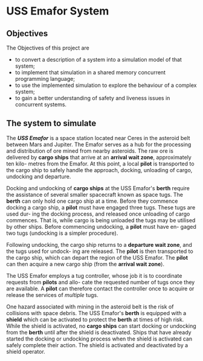 # USS Emafor System

## Objectives

The Objectives of this project are
* to convert a description of a system into a simulation model of
that system; 
* to implement that simulation in a shared memory concurrent programming language; 
* to use the implemented simulation to explore the behaviour of a complex system; 
* to gain a better understanding of safety and liveness issues in concurrent systems.

## The system to simulate

The _**USS Emafor**_ is a space station located near Ceres in the asteroid belt between Mars and Jupiter. The Emafor serves as a hub for the processing and distribution of ore mined from nearby asteroids. The raw ore is delivered by **cargo ships** that arrive at an **arrival wait zone**, approximately ten kilo- metres from the Emafor. At this point, a local **pilot** is transported to the cargo ship to safely handle the approach, docking, unloading of cargo, undocking and departure. 

Docking and undocking of **cargo ships** at the USS Emafor's **berth** require the assistance of several smaller spacecraft known as space tugs. The **berth** can only hold one cargo ship at a time. Before they commence docking a cargo ship, a **pilot** must have engaged three tugs. These tugs are used dur- ing the docking process, and released once unloading of cargo commences. That is, while cargo is being unloaded the tugs may be utilised by other ships. Before commencing undocking, a **pilot** must have en- gaged two tugs (undocking is a simpler procedure).

Following undocking, the cargo ship returns to a **departure wait zone**, and the tugs used for undock- ing are released. The **pilot** is then transported to the cargo ship, which can depart the region of the USS Emafor. The **pilot** can then acquire a new cargo ship (from the **arrival wait zone**). 

The USS Emafor employs a tug controller, whose job it is to coordinate requests from **pilots** and allo- cate the requested number of tugs once they are available. A **pilot** can therefore contact the controller once to acquire or release the services of _multiple_ tugs. 

One hazard associated with mining in the asteroid belt is the risk of collisions with space debris. The USS Emafor's **berth** is equipped with a **shield** which can be activated to protect the **berth** at times of high risk. While the shield is activated, no **cargo ships** can start docking or undocking from the **berth** until after the shield is deactivated. Ships that have already started the docking or undocking process when the shield is activated can safely complete their action. The shield is activated and deactivated by a shield operator.
